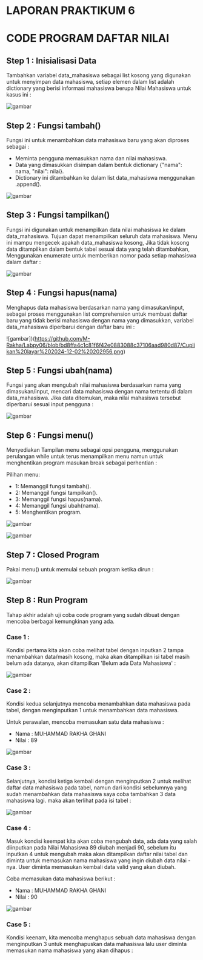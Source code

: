 # LAPORAN PRAKTIKUM 6

# CODE PROGRAM DAFTAR NILAI

## Step 1 : Inisialisasi Data

Tambahkan variabel data_mahasiswa sebagai list kosong yang digunakan untuk menyimpan data mahasiswa, setiap elemen dalam list adalah dictionary yang berisi informasi mahasiswa berupa Nilai Mahasiswa untuk kasus ini :

![gambar](https://github.com/M-Rakha/Labpy06/blob/374318d947c28613268d2a3a13751015dc87dee5/Cuplikan%20layar%202024-12-02%20201418.png)

## Step 2 : Fungsi tambah()

Fungsi ini untuk menambahkan data mahasiswa baru yang akan diproses sebagai :

- Meminta pengguna memasukkan nama dan nilai mahasiswa.
- Data yang dimasukkan disimpan dalam bentuk dictionary {"nama": nama, "nilai": nilai}.
- Dictionary ini ditambahkan ke dalam list data_mahasiswa menggunakan .append().

![gambar](https://github.com/M-Rakha/Labpy06/blob/70b1c499657cb562d3753e291c9e18fcbb9d1013/Cuplikan%20layar%202024-12-02%20202534.png)

## Step 3 : Fungsi tampilkan()

Fungsi ini digunakan untuk menampilkan data nilai mahasiswa ke dalam data_mahasiswa. Tujuan dapat menampilkan seluruh data mahasiswa. Menu ini mampu mengecek apakah data_mahasiswa kosong, Jika tidak kosong data ditampilkan dalam bentuk tabel sesuai data yang telah ditambahkan, Menggunakan enumerate untuk memberikan nomor pada setiap mahasiswa dalam daftar :

![gambar](https://github.com/M-Rakha/Labpy06/blob/f821be5bd864138bd3116716016438a197d0efd2/Cuplikan%20layar%202024-12-02%20202754.png)

## Step 4 : Fungsi hapus(nama)

Menghapus data mahasiswa berdasarkan nama yang dimasukan/input, sebagai proses menggunakan list comprehension untuk membuat daftar baru yang tidak berisi mahasiswa dengan nama yang dimasukkan, variabel data_mahasiswa diperbarui dengan daftar baru ini :

![gambar])(https://github.com/M-Rakha/Labpy06/blob/bd8ffa4c1c81f6f42e0883088c37106aad980d87/Cuplikan%20layar%202024-12-02%20202956.png)

## Step 5 : Fungsi ubah(nama)

Fungsi yang akan mengubah nilai mahasiswa berdasarkan nama yang dimasukan/input, mencari data mahasiswa dengan nama tertentu di dalam data_mahasiswa. Jika data ditemukan, maka nilai mahasiswa tersebut diperbarui sesuai input pengguna :

![gambar](https://github.com/M-Rakha/Labpy06/blob/afb565e68b9b4e42449ee1b75d5fa68aa50f7042/Cuplikan%20layar%202024-12-02%20203209.png)

## Step 6 : Fungsi menu()

Menyediakan Tampilan menu sebagai opsi pengguna, menggunakan perulangan while untuk terus menampilkan menu namun untuk menghentikan program masukan break sebagai perhentian :

Pilihan menu:

- 1: Memanggil fungsi tambah().
- 2: Memanggil fungsi tampilkan().
- 3: Memanggil fungsi hapus(nama).
- 4: Memanggil fungsi ubah(nama).
- 5: Menghentikan program.

![gambar](https://github.com/M-Rakha/Labpy06/blob/59538a06fb09fddd161ce4374a5a9d2a8f03cd61/Cuplikan%20layar%202024-12-02%20204224.png)

![gambar](https://github.com/M-Rakha/Labpy06/blob/b57c3236828450e9d494684d7eeea6a7c5e7530a/Cuplikan%20layar%202024-12-02%20204249.png)

## Step 7 : Closed Program

Pakai menu() untuk memulai sebuah program ketika dirun :

![gambar](https://github.com/M-Rakha/Labpy06/blob/16ff634ec615b66a2756237ce6e4e10f9a4cb24d/Cuplikan%20layar%202024-12-02%20204522.png)

## Step 8 : Run Program

Tahap akhir adalah uji coba code program yang sudah dibuat dengan mencoba berbagai kemungkinan yang ada.

### Case 1 :

Kondisi pertama kita akan coba melihat tabel dengan inputkan 2 tampa menambahkan data/masih kosong, maka akan ditampilkan isi tabel masih belum ada datanya, akan ditampilkan 'Belum ada Data Mahasiswa' :

![gambar](https://github.com/M-Rakha/Labpy06/blob/3ebf36c70a43f9fb34c2d45693a02f74ba7e0a51/Cuplikan%20layar%202024-12-02%20204820.png)

### Case 2 :

Kondisi kedua selanjutnya mencoba menambahkan data mahasiswa pada tabel, dengan menginputkan 1 untuk menambahkan data mahasiswa.

Untuk perawalan, mencoba memasukan satu data mahasiswa :
- Nama : MUHAMMAD RAKHA GHANI
- Nilai : 89

![gambar](https://github.com/M-Rakha/Labpy06/blob/c5f1aa4b04e6b8f812a7ed02cfa4095bec2b9ba5/Cuplikan%20layar%202024-12-02%20205343.png)

### Case 3 :

Selanjutnya, kondisi ketiga kembali dengan menginputkan 2 untuk melihat daftar data mahasiswa pada tabel, namun dari kondisi sebelumnya yang sudah menambahkan data mahasiswa saya coba tambahkan 3 data mahasiswa lagi. maka akan terlihat pada isi tabel :

![gambar](https://github.com/M-Rakha/Labpy06/blob/528103978b9b01cdd0e5b243e6ac1c27bef6efe7/Cuplikan%20layar%202024-12-02%20210126.png)

### Case 4 :

Masuk kondisi keempat kita akan coba mengubah data, ada data yang salah diinputkan pada Nilai Mahasiswa 89 diubah menjadi 90, sebelum itu inputkan 4 untuk mengubah maka akan ditampilkan daftar nilai tabel dan diminta untuk memasukan nama mahasiswa yang ingin diubah data nilai -nya. User diminta memasukan kembali data valid yang akan diubah.

Coba memasukan data mahasiswa berikut :
- Nama : MUHAMMAD RAKHA GHANI
- Nilai : 90

![gambar](https://github.com/M-Rakha/Labpy06/blob/365db489755ee56c532d3f321479fdeb9d46126d/Cuplikan%20layar%202024-12-02%20210651.png)

### Case 5 :

Kondisi keenam, kita mencoba menghapus sebuah data mahasiswa dengan menginputkan 3 untuk menghapuskan data mahasiswa lalu user diminta memasukan nama mahasiswa yang akan dihapus :







